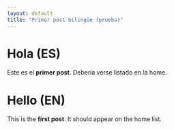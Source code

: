 ```yaml
---
layout: default
title: "Primer post bilingüe (prueba)"
---
```



<div class="post-lang" data-lang="es" markdown="1">

# Hola (ES)

Este es el **primer post**. Debería verse listado en la home.

</div>

<div class="post-lang" data-lang="en" markdown="1">

# Hello (EN)

This is the **first post**. It should appear on the home list.

</div>
